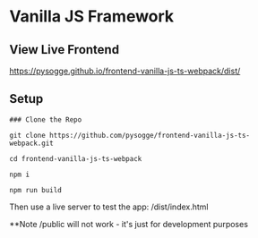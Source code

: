 # Vanilla JS Framework

## View Live Frontend

https://pysogge.github.io/frontend-vanilla-js-ts-webpack/dist/

## Setup
```
### Clone the Repo

git clone https://github.com/pysogge/frontend-vanilla-js-ts-webpack.git

cd frontend-vanilla-js-ts-webpack

npm i

npm run build

```

Then use a live server to test the app: /dist/index.html

**Note /public will not work - it's just for development purposes
